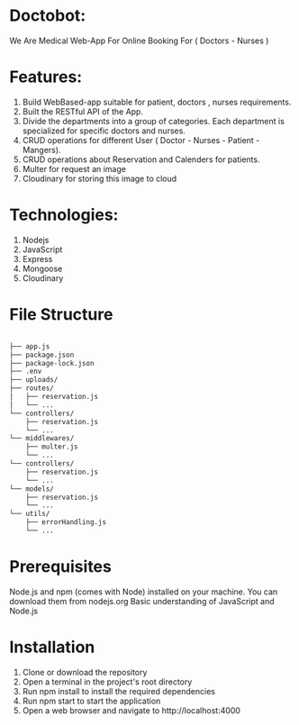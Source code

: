 # Doctobot:
We Are Medical Web-App For Online Booking For ( Doctors - Nurses )

# Features:
1. Build WebBased-app suitable for patient, doctors , nurses requirements.
2. Built the RESTful API of the App.
3. Divide the departments into a group of categories. Each department is specialized for specific doctors and nurses.
4. CRUD operations for different User ( Doctor - Nurses - Patient - Mangers).
5. CRUD operations about Reservation and Calenders for patients.
6. Multer for request an image
7. Cloudinary for storing this image to cloud

# Technologies: 
1. Nodejs 
2. JavaScript 
3. Express
4. Mongoose
5. Cloudinary

# File Structure 

```bash

├── app.js  
├── package.json
├── package-lock.json
├── .env
├── uploads/
├── routes/
│   ├── reservation.js
│   └── ...
└── controllers/
    ├── reservation.js
    └── ...
└── middlewares/
    ├── multer.js
    └── ...
└── controllers/
    ├── reservation.js
    └── ...
└── models/
    ├── reservation.js
    └── ...
└── utils/
    ├── errorHandling.js
    └── ...
```
    
# Prerequisites
Node.js and npm (comes with Node) installed on your machine. You can download them from nodejs.org
Basic understanding of JavaScript and Node.js 

# Installation
1. Clone or download the repository
2. Open a terminal in the project's root directory
3. Run npm install to install the required dependencies
4. Run npm start to start the application
5. Open a web browser and navigate to http://localhost:4000 
    

